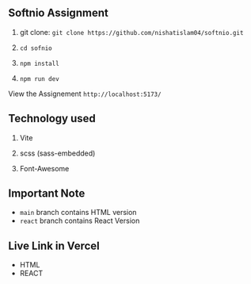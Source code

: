 
## Softnio Assignment

1. git clone: `git clone https://github.com/nishatislam04/softnio.git`

2.  `cd sofnio`

3.  `npm install`

4.  `npm run dev`

View the Assignement `http://localhost:5173/`


## Technology used

1. Vite

2. scss (sass-embedded)

3. Font-Awesome

## Important Note
* `main` branch contains HTML version
* `react` branch contains React Version

## Live Link in Vercel

 - HTML 
 - REACT 
